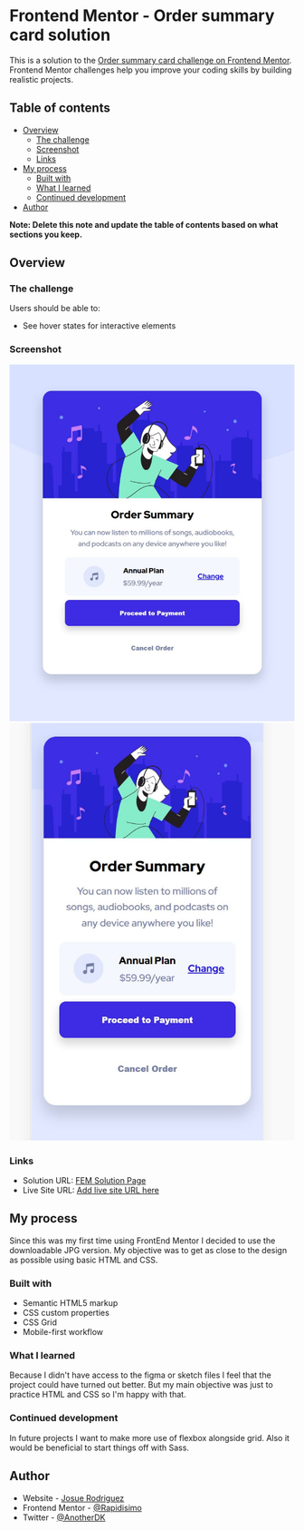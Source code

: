 # Frontend Mentor - Order summary card solution

This is a solution to the [Order summary card challenge on Frontend Mentor](https://www.frontendmentor.io/challenges/order-summary-component-QlPmajDUj). Frontend Mentor challenges help you improve your coding skills by building realistic projects. 

## Table of contents

- [Overview](#overview)
  - [The challenge](#the-challenge)
  - [Screenshot](#screenshot)
  - [Links](#links)
- [My process](#my-process)
  - [Built with](#built-with)
  - [What I learned](#what-i-learned)
  - [Continued development](#continued-development)
- [Author](#author)

**Note: Delete this note and update the table of contents based on what sections you keep.**

## Overview

### The challenge

Users should be able to:

- See hover states for interactive elements

### Screenshot

![](images/Desktop-SS.JPG)
![](images/Mobile-SS.JPG)


### Links

- Solution URL: [FEM Solution Page](https://www.frontendmentor.io/solutions/responsive-order-summary-card-5KOGhFmkm)
- Live Site URL: [Add live site URL here](https://rapidisimo.github.io/FEM-Order-summary-component/)

## My process
Since this was my first time using FrontEnd Mentor I decided to use the downloadable JPG version. My objective was to get as close to the design as possible using basic HTML and CSS.


### Built with

- Semantic HTML5 markup
- CSS custom properties
- CSS Grid
- Mobile-first workflow

### What I learned

Because I didn't have access to the figma or sketch files I feel that the project could have turned out better. But my main objective was just to practice HTML and CSS so I'm happy with that. 


### Continued development

In future projects I want to make more use of flexbox alongside grid. Also it would be beneficial to start things off with Sass. 


## Author

- Website - [Josue Rodriguez](https://www.josue.me)
- Frontend Mentor - [@Rapidisimo](https://www.frontendmentor.io/profile/Rapidisimo)
- Twitter - [@AnotherDK](https://www.twitter.com/AnotherDK)

